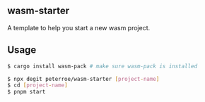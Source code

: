 ## wasm-starter

A template to help you start a new wasm project.

## Usage

```sh
$ cargo install wasm-pack # make sure wasm-pack is installed
```

```sh
$ npx degit peterroe/wasm-starter [project-name]
$ cd [project-name]
$ pnpm start
```